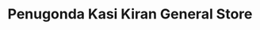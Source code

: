 ---
title: "Penugonda Kasi Kiran General Store"
url: /bhimadole/penugonda-kasi-kiran-general-store/
shop: supermarket
---